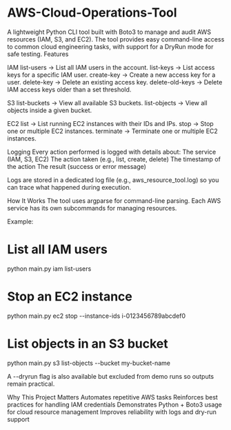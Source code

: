 # AWS-Cloud-Operations-Tool
A lightweight Python CLI tool built with Boto3 to manage and audit AWS resources (IAM, S3, and EC2).
The tool provides easy command-line access to common cloud engineering tasks, with support for a DryRun mode for safe testing.
Features

IAM
list-users → List all IAM users in the account.
list-keys → List access keys for a specific IAM user.
create-key → Create a new access key for a user.
delete-key → Delete an existing access key.
delete-old-keys → Delete IAM access keys older than a set threshold.

S3
list-buckets → View all available S3 buckets.
list-objects → View all objects inside a given bucket.

EC2
list → List running EC2 instances with their IDs and IPs.
stop → Stop one or multiple EC2 instances.
terminate → Terminate one or multiple EC2 instances.

Logging
Every action performed is logged with details about:
The service (IAM, S3, EC2)
The action taken (e.g., list, create, delete)
The timestamp of the action
The result (success or error message)

Logs are stored in a dedicated log file (e.g., aws_resource_tool.log) so you can trace what happened during execution.

How It Works
The tool uses argparse for command-line parsing. Each AWS service has its own subcommands for managing resources.

Example:
# List all IAM users
python main.py iam list-users

# Stop an EC2 instance
python main.py ec2 stop --instance-ids i-0123456789abcdef0

# List objects in an S3 bucket
python main.py s3 list-objects --bucket my-bucket-name

 A --dryrun flag is also available but excluded from demo runs so outputs remain practical.


 Why This Project Matters
Automates repetitive AWS tasks
Reinforces best practices for handling IAM credentials
Demonstrates Python + Boto3 usage for cloud resource management
Improves reliability with logs and dry-run support

 
